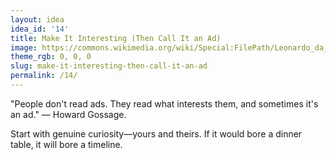 ```yaml
---
layout: idea
idea_id: '14'
title: Make It Interesting (Then Call It an Ad)
image: https://commons.wikimedia.org/wiki/Special:FilePath/Leonardo_da_Vinci_-_The_Last_Supper_high_res.jpg
theme_rgb: 0, 0, 0
slug: make-it-interesting-then-call-it-an-ad
permalink: /14/
---
```


"People don't read ads. They read what interests them, and sometimes it's an ad." — Howard Gossage. 

Start with genuine curiosity—yours and theirs. If it would bore a dinner table, it will bore a timeline.
